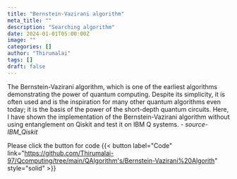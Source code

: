 ```yaml
---
title: "Bernstein-Vazirani algorithm"
meta_title: ""
description: "Searching algorithm"
date: 2024-01-01T05:00:00Z
image: ""
categories: []
author: "Thirumalai"
tags: []
draft: false
---
```


The Bernstein-Vazirani algorithm, which is one of the earliest algorithms demonstrating the power of quantum computing. Despite its simplicity, it is often used and is the inspiration for many other quantum algorithms even today; it is the basis of the power of the short-depth quantum circuits. Here, I have shown the implementation of the Bernstein-Vazirani algorithm without using entanglement on Qiskit and test it on IBM Q systems. - _source-IBM_Qiskit_

Please click the button for code {{< button label="Code" link="https://github.com/Thirumalai-97/Qcomputing/tree/main/QAlgorithm's/Bernstein-Vazirani%20Algorith" style="solid" >}}

